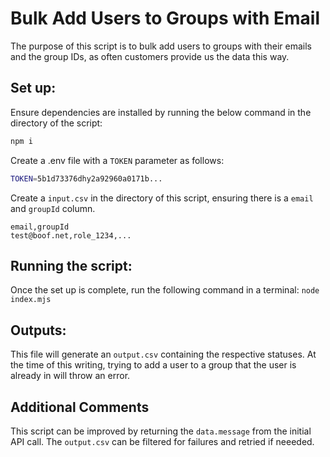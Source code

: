 # Bulk Add Users to Groups with Email

The purpose of this script is to bulk add users to groups with their emails and the group IDs, as often customers provide us the data this way.

## Set up:

Ensure dependencies are installed by running the below command in the directory of the script:

```bash
npm i
```

Create a .env file with a `TOKEN` parameter as follows:

```bash
TOKEN=5b1d73376dhy2a92960a0171b...
```

Create a `input.csv` in the directory of this script, ensuring there is a `email` and `groupId` column.

```csv
email,groupId
test@boof.net,role_1234,...
```

## Running the script:

Once the set up is complete, run the following command in a terminal:
`node index.mjs`

## Outputs:

This file will generate an `output.csv` containing the respective statuses. At the time of this writing, trying to add a user to a group that the user is already in will throw an error.

## Additional Comments

This script can be improved by returning the `data.message` from the initial API call. The `output.csv` can be filtered for failures and retried if neeeded.